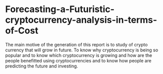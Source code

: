 # Forecasting-a-Futuristic-cryptocurrency-analysis-in-terms-of-Cost
The main motive of the generation of this report is to study of crypto currency that will grow in future. To know why cryptocurrency is being so popular and to know which cryptocurrency is growing and how are the people benefitted using cryptocurrencies and to know how people are predicting the future and investing.
